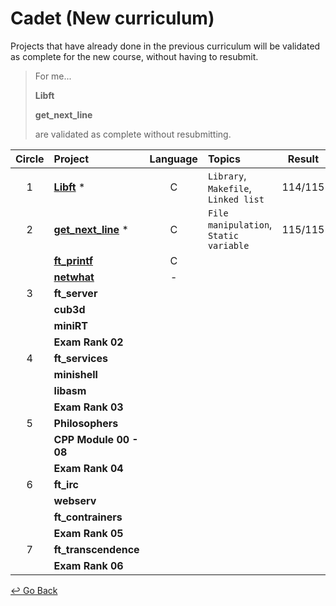 # Cadet (New curriculum)

Projects that have already done in the previous curriculum will be validated as complete for the new course, without having to resubmit.

>  For me...
>
>  **Libft**
>
>  **get_next_line**
>
>  are validated as complete without resubmitting.



| Circle | Project                | Language | Topics                                 | Result  | PDF                      |
| :----: | :--------------------- | :------: | :------------------------------------- | :-----: | ------------------------ |
|   1    | [**Libft**] *          |    C     | `Library`, `Makefile`, `Linked list`   | 114/115 | [*Libft.en.pdf*]         |
|   2    | [**get_next_line**] *  |    C     | `File manipulation`, `Static variable` | 115/115 | [*get_next_line.en.pdf*] |
|        | [**ft_printf**]        |    C     |                                        |         | [*ft_printf.en.pdf*]     |
|        | [**netwhat**]          |    -     |                                        |         | [*netwhat.en.pdf*]       |
|   3    | **ft_server**          |          |                                        |         |                          |
|        | **cub3d**              |          |                                        |         |                          |
|        | **miniRT**             |          |                                        |         |                          |
|        | **Exam Rank 02**       |          |                                        |         |                          |
|   4    | **ft_services**        |          |                                        |         |                          |
|        | **minishell**          |          |                                        |         |                          |
|        | **libasm**             |          |                                        |         |                          |
|        | **Exam Rank 03**       |          |                                        |         |                          |
|   5    | **Philosophers**       |          |                                        |         |                          |
|        | **CPP Module 00 - 08** |          |                                        |         |                          |
|        | **Exam Rank 04**       |          |                                        |         |                          |
|   6    | **ft_irc**             |          |                                        |         |                          |
|        | **webserv**            |          |                                        |         |                          |
|        | **ft_contrainers**     |          |                                        |         |                          |
|        | **Exam Rank 05**       |          |                                        |         |                          |
|   7    | **ft_transcendence**   |          |                                        |         |                          |
|        | **Exam Rank 06**       |          |                                        |         |                          |

[**Libft**]: https://github.com/lisy0123/42/tree/master/Cadet_old/libft
[**get_next_line**]: https://github.com/lisy0123/42/tree/master/Cadet_old/get_next_line
[**ft_printf**]: https://github.com/lisy0123/42/blob/master/Cadet_new/ft_printf/README.md
[**netwhat**]: https://github.com/lisy0123/42/blob/master/Cadet_new/netwhat/README.md
[*Libft.en.pdf*]: https://github.com/lisy0123/42/blob/master/Cadet_new/PDF/libft.en.pdf
[*get_next_line.en.pdf*]: https://github.com/lisy0123/42/blob/master/Cadet_new/PDF/get_next_line.en.pdf
[*ft_printf.en.pdf*]: https://github.com/lisy0123/42/blob/master/Cadet_new/PDF/ft_printf.en.pdf
[*netwhat.en.pdf*]: https://github.com/lisy0123/42/blob/master/Cadet_new/PDF/netwhat.en.pdf



[↩️ Go Back](https://github.com/lisy0123/42)